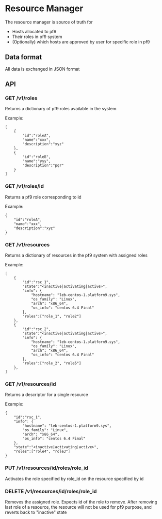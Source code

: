 # Resource Manager #

The resource manager is source of truth for
- Hosts allocated to pf9
- Their roles in pf9 system
- (Optionally) which hosts are approved by user for specific role in pf9

## Data format ##

All data is exchanged in JSON format


## API ##

### GET /v1/roles ###

Returns a dictionary of pf9 roles available in the system

Example:
```
[
    {
        "id":"roleA",
        "name":"xxx",
        "description":"xyz"
    },
    {
        "id":"roleB",
        "name":"yyy",
        "description":"pqr"
    }
]
```
### GET /v1/roles/__id__ ###

Returns a pf9 role corresponding to id

Example:
```
{
    "id":"roleA",
    "name":"xxx",
    "description":"xyz"
}
```
### GET /v1/resources ##

Returns a dictionary of resources in the pf9 system with assigned roles

Example:
```
[
    {
        "id":"rsc_1",
        "state":"<inactive|activating|active>",
        "info": {
            "hostname": "leb-centos-1.platform9.sys",
            "os_family": "Linux",
            "arch": "x86_64",
            "os_info": "centos 6.4 Final"
        },
        "roles":["role_1", "role2"]
    },
    {
        "id":"rsc_2",
        "state":"<inactive|activating|active>",
        "info": {
            "hostname": "leb-centos-1.platform9.sys",
            "os_family": "Linux",
            "arch": "x86_64",
            "os_info": "centos 6.4 Final"
        },
        "roles":["role_2", "role5"]
    },
]
```
### GET /v1/resources/__id__ ###

Returns a descriptor for a single resource

Example:
```
{
    "id":"rsc_1",
    "info": {
        "hostname": "leb-centos-1.platform9.sys",
        "os_family": "Linux",
        "arch": "x86_64",
        "os_info": "centos 6.4 Final"
    },
    "state":"<inactive|activating|active>",
    "roles":["role4", "role3"]
}
```
### PUT /v1/resources/__id__/roles/__role_id__ ###

Activates the role specified by role_id on the resource specified by id


### DELETE /v1/resources/__id__/roles/__role_id__ ###

Removes the assigned role. Expects id of the role to remove. After removing
last role of a resource, the resource will not be used for pf9 purpose,
and reverts back to "inactive" state

